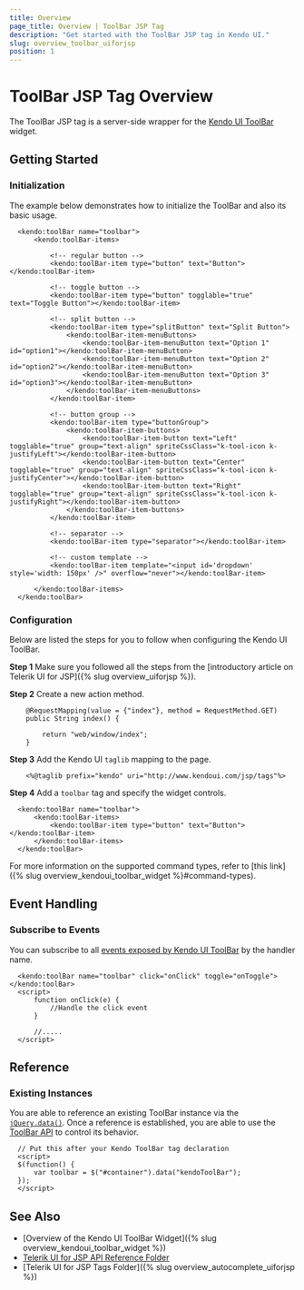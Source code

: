 ```yaml
---
title: Overview
page_title: Overview | ToolBar JSP Tag
description: "Get started with the ToolBar JSP tag in Kendo UI."
slug: overview_toolbar_uiforjsp
position: 1
---
```


# ToolBar JSP Tag Overview

The ToolBar JSP tag is a server-side wrapper for the [Kendo UI ToolBar](/api/javascript/ui/toolbar) widget.

## Getting Started

### Initialization

The example below demonstrates how to initialize the ToolBar and also its basic usage.



      <kendo:toolBar name="toolbar">
          <kendo:toolBar-items>

              <!-- regular button -->
              <kendo:toolBar-item type="button" text="Button"></kendo:toolBar-item>

              <!-- toggle button -->
              <kendo:toolBar-item type="button" togglable="true" text="Toggle Button"></kendo:toolBar-item>

              <!-- split button -->
              <kendo:toolBar-item type="splitButton" text="Split Button">
                  <kendo:toolBar-item-menuButtons>
                      <kendo:toolBar-item-menuButton text="Option 1" id="option1"></kendo:toolBar-item-menuButton>
                      <kendo:toolBar-item-menuButton text="Option 2" id="option2"></kendo:toolBar-item-menuButton>
                      <kendo:toolBar-item-menuButton text="Option 3" id="option3"></kendo:toolBar-item-menuButton>
                  </kendo:toolBar-item-menuButtons>
              </kendo:toolBar-item>

              <!-- button group -->
              <kendo:toolBar-item type="buttonGroup">
                  <kendo:toolBar-item-buttons>
                      <kendo:toolBar-item-button text="Left" togglable="true" group="text-align" spriteCssClass="k-tool-icon k-justifyLeft"></kendo:toolBar-item-button>
                      <kendo:toolBar-item-button text="Center" togglable="true" group="text-align" spriteCssClass="k-tool-icon k-justifyCenter"></kendo:toolBar-item-button>
                      <kendo:toolBar-item-button text="Right" togglable="true" group="text-align" spriteCssClass="k-tool-icon k-justifyRight"></kendo:toolBar-item-button>
                  </kendo:toolBar-item-buttons>
              </kendo:toolBar-item>

              <!-- separator -->
              <kendo:toolBar-item type="separator"></kendo:toolBar-item>

              <!-- custom template -->
              <kendo:toolBar-item template="<input id='dropdown' style='width: 150px' />" overflow="never"></kendo:toolBar-item>

          </kendo:toolBar-items>
      </kendo:toolBar>

### Configuration

Below are listed the steps for you to follow when configuring the Kendo UI ToolBar.

**Step 1** Make sure you followed all the steps from the [introductory article on Telerik UI for JSP]({% slug overview_uiforjsp %}).

**Step 2** Create a new action method.



        @RequestMapping(value = {"index"}, method = RequestMethod.GET)
        public String index() {

            return "web/window/index";
        }

 **Step 3** Add the Kendo UI `taglib` mapping to the page.



        <%@taglib prefix="kendo" uri="http://www.kendoui.com/jsp/tags"%>

**Step 4** Add a `toolbar` tag and specify the widget controls.



      <kendo:toolBar name="toolbar">
          <kendo:toolBar-items>
              <kendo:toolBar-item type="button" text="Button"></kendo:toolBar-item>
          </kendo:toolBar-items>
      </kendo:toolBar>

For more information on the supported command types, refer to [this link]({% slug overview_kendoui_toolbar_widget %}#command-types).

## Event Handling

### Subscribe to Events

You can subscribe to all [events exposed by Kendo UI ToolBar](/api/javascript/ui/toolbar#events) by the handler name.



      <kendo:toolBar name="toolbar" click="onClick" toggle="onToggle"></kendo:toolBar>
      <script>
          function onClick(e) {
              //Handle the click event
          }

          //.....
      </script>

## Reference

### Existing Instances

You are able to reference an existing ToolBar instance via the [`jQuery.data()`](http://api.jquery.com/jQuery.data/). Once a reference is established, you are able to use the [ToolBar API](/api/javascript/ui/toolbar#methods) to control its behavior.



      // Put this after your Kendo ToolBar tag declaration
      <script>
      $(function() {
          var toolbar = $("#container").data("kendoToolBar");
      });
      </script>

## See Also

* [Overview of the Kendo UI ToolBar Widget]({% slug overview_kendoui_toolbar_widget %})
* [Telerik UI for JSP API Reference Folder](/api/jsp/autocomplete/animation)
* [Telerik UI for JSP Tags Folder]({% slug overview_autocomplete_uiforjsp %})
